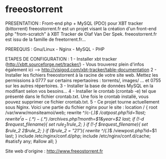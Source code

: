 # freeostorrent

PRESENTATION :
Front-end php + MySQL (PDO) pour XBT tracker (bittorrent)
freeostorrent.fr est un projet visant la création d'un front-end php "from-scratch" à XBT Tracker de Olaf Van Der Spek. 
freeostorrent.fr est issu de la famille de freetorrent.fr...

PREREQUIS :
Gnu/Linux - Nginx - MySQL - PHP

ETAPES DE CONFIGURATION :
1 - Installer xbt tracker (http://xbtt.sourceforge.net/tracker/) - Vous trouverez plein d'infos également ici --> http://visigod.com/xbt-tracker/table-documentation
2 - Installer les fichiers freeostorrent à la racine de votre site web. Mettez les permissions à 0777 sur certains repertaoires : torrents/, images/ ... et 0755 sur les autres répertoires.
3 - Installer la base de données MySQL en la modifiant selon vos besoins...
4 - Installer le crontab (crontab -e) tel que présenté dans le fichier crontab.txt. Une fois le crontab installé, vous pouvez supprimer ce fichier crontab.txt.
5 - Ce projet tourne actuellement sous Nginx. Voici une partie du fichier nginx pour le site :
 location / {
            root /var/www/monsiteamoi/web;
            rewrite ^/c-(.*)$ /catpost.php?id=$1 last;
            rewrite ^/a-(.*)-(.*)$ /archives.php?month=$1&year=$2 last;
            if (!-d $request_filename){
            set $rule_2 1$rule_2;
            }
            if (!-f $request_filename){
            set $rule_2 2$rule_2;
            }
            if ($rule_2 = "21"){
            rewrite ^/(.*)$ /viewpost.php?id=$1 last;
            }
            include /etc/nginx/conf.d/php;
            include /etc/nginx/conf.d/cache;
            #satisfy any;
            #allow all;
        }

Site web d'origine : http://www.freeostorrent.fr
